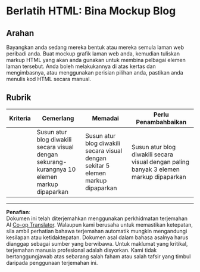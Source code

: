 <!--
CO_OP_TRANSLATOR_METADATA:
{
  "original_hash": "970776c81401c9aacb34f365edac6b53",
  "translation_date": "2025-08-27T22:58:09+00:00",
  "source_file": "3-terrarium/1-intro-to-html/assignment.md",
  "language_code": "ms"
}
-->
# Berlatih HTML: Bina Mockup Blog

## Arahan

Bayangkan anda sedang mereka bentuk atau mereka semula laman web peribadi anda. Buat mockup grafik laman web anda, kemudian tuliskan markup HTML yang akan anda gunakan untuk membina pelbagai elemen laman tersebut. Anda boleh melakukannya di atas kertas dan mengimbasnya, atau menggunakan perisian pilihan anda, pastikan anda menulis kod HTML secara manual.

## Rubrik

| Kriteria | Cemerlang                                                                           | Memadai                                                                         | Perlu Penambahbaikan                                                                 |
| -------- | ----------------------------------------------------------------------------------- | -------------------------------------------------------------------------------- | --------------------------------------------------------------------------------- |
|          | Susun atur blog diwakili secara visual dengan sekurang-kurangnya 10 elemen markup dipaparkan | Susun atur blog diwakili secara visual dengan sekitar 5 elemen markup dipaparkan | Susun atur blog diwakili secara visual dengan paling banyak 3 elemen markup dipaparkan |

---

**Penafian**:  
Dokumen ini telah diterjemahkan menggunakan perkhidmatan terjemahan AI [Co-op Translator](https://github.com/Azure/co-op-translator). Walaupun kami berusaha untuk memastikan ketepatan, sila ambil perhatian bahawa terjemahan automatik mungkin mengandungi kesilapan atau ketidaktepatan. Dokumen asal dalam bahasa asalnya harus dianggap sebagai sumber yang berwibawa. Untuk maklumat yang kritikal, terjemahan manusia profesional adalah disyorkan. Kami tidak bertanggungjawab atas sebarang salah faham atau salah tafsir yang timbul daripada penggunaan terjemahan ini.